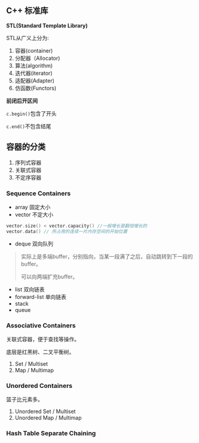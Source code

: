 ## C++ 标准库

**STL(Standard Template Library)**

STL从广义上分为: 

1. 容器(container) 
2. 分配器（Allocator)
3. 算法(algorithm) 
4. 迭代器(iterator)
5. 适配器(Adapter)
6. 仿函数(Functors)

**前闭后开区间**

`c.begin()`包含了开头

`c.end()`不包含结尾

## 容器的分类

1. 序列式容器
2. 关联式容器
3. 不定序容器

### Sequence Containers

- array 固定大小
- vector 不定大小

```cpp
vector.size() < vector.capacity() //一般增长是翻倍增长的
vector.data() // 所占用的连续一片内存空间的开始位置
```

- deque 双向队列

> 实际上是多端buffer，分别指向，当某一段满了之后，自动跳转到下一段的buffer。
>
> 可以向两端扩充buffer。

- list 双向链表
- forward-list 单向链表
- stack
- queue

### Associative Containers

关联式容器，便于查找等操作。

底层是红黑树、二叉平衡树。

1. Set / Multiset
2. Map / Multimap

### Unordered Containers

篮子比元素多。

1. Unordered Set / Multiset
2. Unordered Map / Multimap

### Hash Table Separate Chaining

